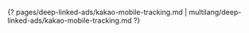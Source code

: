 {? pages/deep-linked-ads/kakao-mobile-tracking.md | multilang/deep-linked-ads/kakao-mobile-tracking.md ?}
